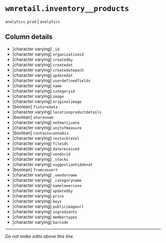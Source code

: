 # `wmretail.inventory__products`
`analytics_prod` | `analytics`

## Column details
* [character varying] `_id`
* [character varying] `organizationid`
* [character varying] `createdby`
* [character varying] `createdat`
* [character varying] `createdatepoch`
* [character varying] `updatedat`
* [character varying] `userdefinedfields`
* [character varying] `name`
* [character varying] `categoryid`
* [character varying] `image`
* [character varying] `originalimage`
* [boolean]   `fixturedata`
* [character varying] `locationproductdetails`
* [boolean]   `shareonwm`
* [character varying] `netmarijuana`
* [character varying] `unitofmeasure`
* [boolean]   `containscannabis`
* [character varying] `restocklevel`
* [character varying] `fileids`
* [character varying] `datereceived`
* [character varying] `vendorid`
* [character varying] `_stocks`
* [character varying] `suggestionhiddenat`
* [boolean]   `fromconvert`
* [character varying] `_vendorname`
* [character varying] `_categoryname`
* [character varying] `namelowercase`
* [character varying] `updatedby`
* [character varying] `price`
* [character varying] `keys`
* [character varying] `publicimageurl`
* [character varying] `ingredients`
* [character varying] `membertypes`
* [character varying] `barcode`

-------------------------------------------------------------------------------
*Do not make edits above this line.*
